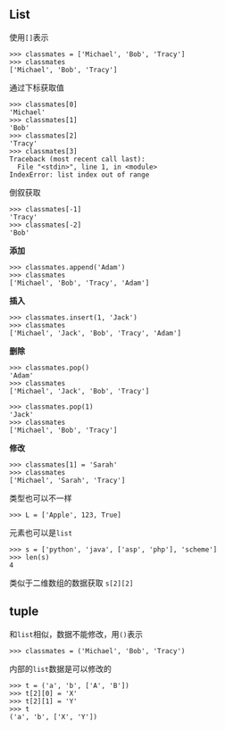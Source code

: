 ## List

使用`[]`表示

	>>> classmates = ['Michael', 'Bob', 'Tracy']
	>>> classmates
	['Michael', 'Bob', 'Tracy']
	
通过下标获取值

	>>> classmates[0]
	'Michael'
	>>> classmates[1]
	'Bob'
	>>> classmates[2]
	'Tracy'
	>>> classmates[3]
	Traceback (most recent call last):
	  File "<stdin>", line 1, in <module>
	IndexError: list index out of range
	
倒叙获取

	>>> classmates[-1]
	'Tracy'
	>>> classmates[-2]
	'Bob'


**添加**

	>>> classmates.append('Adam')
	>>> classmates
	['Michael', 'Bob', 'Tracy', 'Adam']
	
**插入**

	>>> classmates.insert(1, 'Jack')
	>>> classmates
	['Michael', 'Jack', 'Bob', 'Tracy', 'Adam']
	
**删除**

	>>> classmates.pop()
	'Adam'
	>>> classmates
	['Michael', 'Jack', 'Bob', 'Tracy']
	
	>>> classmates.pop(1)
	'Jack'
	>>> classmates
	['Michael', 'Bob', 'Tracy']
	
**修改**

	>>> classmates[1] = 'Sarah'
	>>> classmates
	['Michael', 'Sarah', 'Tracy']
	
类型也可以不一样

	>>> L = ['Apple', 123, True]
	
元素也可以是`list`

	>>> s = ['python', 'java', ['asp', 'php'], 'scheme']
	>>> len(s)
	4

类似于二维数组的数据获取 `s[2][2]`

## tuple

和`list`相似，数据不能修改，用`()`表示

	>>> classmates = ('Michael', 'Bob', 'Tracy')

内部的`list`数据是可以修改的

	>>> t = ('a', 'b', ['A', 'B'])
	>>> t[2][0] = 'X'
	>>> t[2][1] = 'Y'
	>>> t
	('a', 'b', ['X', 'Y'])

